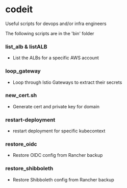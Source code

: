 # codeit
Useful scripts for devops and/or infra engineers

The following scripts are in the 'bin' folder

### list_alb & listALB
* List the ALBs for a specific AWS account

### loop_gateway
* Loop through Istio Gateways to extract their secrets

### new_cert.sh
* Generate cert and private key for domain

### restart-deployment
* restart deployment for specific kubecontext 

### restore_oidc
* Restore OIDC config from Rancher backup

### restore_shibboleth
* Restore Shibboleth config from Rancher backup